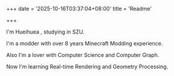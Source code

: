 +++
date = '2025-10-16T03:37:04+08:00'
title = 'Readme'

+++

I'm Hueihuea , studying in SZU.

I'm a modder with over 8 years Minecraft Modding experience.

Also I'm a lover with Computer Science and Computer Graph. 

Now I'm learning Real-time Rendering and Geometry Processing.

